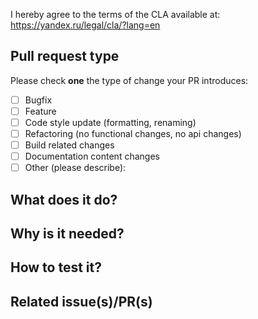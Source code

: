 I hereby agree to the terms of the CLA available at: https://yandex.ru/legal/cla/?lang=en

<!--- Please provide a general summary of your changes in the title above -->

## Pull request type

<!-- Please try to limit your pull request to one types, submit multiple pull requests if needed. -->

Please check **one** the type of change your PR introduces:

- [ ] Bugfix
- [ ] Feature
- [ ] Code style update (formatting, renaming)
- [ ] Refactoring (no functional changes, no api changes)
- [ ] Build related changes
- [ ] Documentation content changes
- [ ] Other (please describe):

## What does it do?

<!-- Describe the changes you did. -->

## Why is it needed?

<!-- Describe the problem you are solving. -->

## How to test it?

<!-- Please provide environment information and tests/scripts to check your changes. -->

## Related issue(s)/PR(s)

<!-- Please list all related issues/pull requests -->